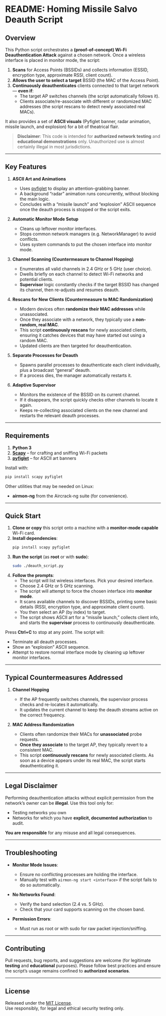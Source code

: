 # README: **Homing Missile Salvo Deauth** Script

## Overview

This Python script orchestrates a **(proof-of-concept) Wi-Fi Deauthentication Attack** against a chosen network. Once a wireless interface is placed in monitor mode, the script:

1. **Scans** for Access Points (BSSIDs) and collects information (ESSID, encryption type, approximate RSSI, client count).  
2. **Allows the user to select a target** BSSID (the MAC of the Access Point).  
3. **Continuously deauthenticates** clients connected to that target network — **even if**:
   - The target AP switches channels (the script automatically follows it).
   - Clients associate/re-associate with different or randomized MAC addresses (the script rescans to detect newly associated real MACs).  

It also provides a set of **ASCII visuals** (Pyfiglet banner, radar animation, missile launch, and explosion) for a bit of theatrical flair.

> **Disclaimer**: This code is intended for **authorized network testing** and **educational demonstrations** only. Unauthorized use is almost certainly illegal in most jurisdictions.

---

## Key Features

1. **ASCII Art and Animations**  
   - Uses [pyfiglet](https://pypi.org/project/pyfiglet/) to display an attention-grabbing banner.  
   - A background “radar” animation runs concurrently, without blocking the main logic.  
   - Concludes with a “missile launch” and “explosion” ASCII sequence once the deauth process is stopped or the script exits.

2. **Automatic Monitor Mode Setup**  
   - Cleans up leftover monitor interfaces.  
   - Stops common network managers (e.g. NetworkManager) to avoid conflicts.  
   - Uses system commands to put the chosen interface into monitor mode.

3. **Channel Scanning (Countermeasure to Channel Hopping)**  
   - Enumerates all valid channels in 2.4 GHz or 5 GHz (user choice).  
   - Dwells briefly on each channel to detect Wi-Fi networks and potential clients.  
   - **Supervisor** logic constantly checks if the target BSSID has changed its channel, then re-adjusts and resumes deauth.

4. **Rescans for New Clients (Countermeasure to MAC Randomization)**  
   - Modern devices often **randomize their MAC addresses** while unassociated.  
   - Once they associate with a network, they typically use a **non-random, real MAC**.  
   - This script **continuously rescans** for newly associated clients, ensuring it catches devices that may have started out using a random MAC.  
   - Updated clients are then targeted for deauthentication.

5. **Separate Processes for Deauth**  
   - Spawns parallel processes to deauthenticate each client individually, plus a broadcast “general” deauth.  
   - If a process dies, the manager automatically restarts it.

6. **Adaptive Supervisor**  
   - Monitors the existence of the BSSID on its current channel.  
   - If it disappears, the script quickly checks other channels to locate it again.  
   - Keeps re-collecting associated clients on the new channel and restarts the relevant deauth processes.

---

## Requirements

1. **Python 3**  
2. [**Scapy**](https://pypi.org/project/scapy/) – for crafting and sniffing Wi-Fi packets  
3. [**pyfiglet**](https://pypi.org/project/pyfiglet/) – for ASCII art banners

Install with:
```bash
pip install scapy pyfiglet
```

Other utilities that may be needed on Linux:
- **airmon-ng** from the Aircrack-ng suite (for convenience).  

---

## Quick Start

1. **Clone or copy** this script onto a machine with a **monitor-mode capable** Wi-Fi card.  
2. **Install dependencies**:
   ```bash
   pip install scapy pyfiglet
   ```
3. **Run the script** (as **root** or with **sudo**):
   ```bash
   sudo ./deauth_script.py
   ```
4. **Follow the prompts**:
   - The script will list wireless interfaces. Pick your desired interface.  
   - Choose 2.4 GHz or 5 GHz scanning.  
   - The script will attempt to force the chosen interface into **monitor mode**.  
   - It scans available channels to discover BSSIDs, printing some basic details (RSSI, encryption type, and approximate client count).  
   - You then select an AP (by index) to target.  
   - The script shows ASCII art for a “missile launch,” collects client info, and starts the **supervisor** process to continuously deauthenticate.

Press **Ctrl+C** to stop at any point. The script will:
- Terminate all deauth processes.  
- Show an “explosion” ASCII sequence.  
- Attempt to restore normal interface mode by cleaning up leftover monitor interfaces.

---

## Typical Countermeasures Addressed

1. **Channel Hopping**  
   - If the AP frequently switches channels, the supervisor process checks and re-locates it automatically.  
   - It updates the current channel to keep the deauth streams active on the correct frequency.

2. **MAC Address Randomization**  
   - Clients often randomize their MACs for **unassociated** probe requests.  
   - **Once they associate** to the target AP, they typically revert to a consistent MAC.  
   - This script **continuously rescans** for newly associated clients. As soon as a device appears under its real MAC, the script starts deauthenticating it.  

---

## Legal Disclaimer

Performing deauthentication attacks without explicit permission from the network’s owner can be **illegal**. Use this tool only for:
- Testing networks you own
- Networks for which you have **explicit, documented authorization** to audit.

**You are responsible** for any misuse and all legal consequences.

---

## Troubleshooting

- **Monitor Mode Issues**:  
  - Ensure no conflicting processes are holding the interface.  
  - Manually test with `airmon-ng start <interface>` if the script fails to do so automatically.

- **No Networks Found**:  
  - Verify the band selection (2.4 vs. 5 GHz).  
  - Check that your card supports scanning on the chosen band.

- **Permission Errors**:  
  - Must run as root or with sudo for raw packet injection/sniffing.

---

## Contributing

Pull requests, bug reports, and suggestions are welcome (for legitimate **testing** and **educational** purposes). Please follow best practices and ensure the script’s usage remains confined to **authorized scenarios**.

---

## License

Released under the [MIT License](https://opensource.org/licenses/MIT).  
Use responsibly, for legal and ethical security testing only.
